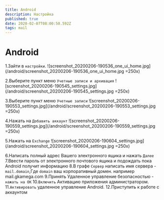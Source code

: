 ```yaml
---
title: Android
description: Настройка
published: true
date: 2020-02-07T08:00:50.592Z
tags: mail
---
```


 # Android

1.Зайти в `настройки`.
![screenshot_20200206-190536_one_ui_home.jpg](/android/screenshot_20200206-190536_one_ui_home.jpg =250x)

2.Выберите пункт меню `Учетные записи и архивация`
![screenshot_20200206-190545_settings.jpg](/android/screenshot_20200206-190545_settings.jpg =250x)

3.Выберите пункт меню `Учетные записи`
![screenshot_20200206-190553_settings.jpg](/android/screenshot_20200206-190553_settings.jpg =250x)

4.Нажать на `Добавить аккаунт`
![screenshot_20200206-190559_settings.jpg](/android/screenshot_20200206-190559_settings.jpg =250x)

5.Нажать на `Exchange`
![screenshot_20200206-190604_settings.jpg](/android/screenshot_20200206-190604_settings.jpg =250x)

6.Написать полный адрес Вашего электронного ящика и нажать `Далее`
7.Ввести пароль от электронного почтового ящика и подождать пока Android получит информацию
8.В графе `Сервер` написать имя сервера - `mail.domain`,Где `domain` ваш корпоративный домен. например mail.gkamega.com
9.Принять Удаленное управление безопасностью - `нажать на OK`
10.`Включить` Активацию приложения администратором.
11.`Активировать` удаленное управление Android.
12.Приступить к работе с аккаунтом









